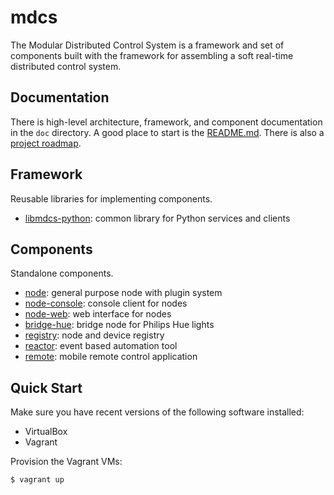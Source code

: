 # mdcs

The Modular Distributed Control System is a framework and set of components built with the framework for assembling a
soft real-time distributed control system.

## Documentation

There is high-level architecture, framework, and component documentation in the `doc` directory. A good place to start
is the [README.md](doc/README.md). There is also a [project roadmap](ROADMAP.md).

## Framework

Reusable libraries for implementing components.

* [libmdcs-python](pkg/libmdcs-python/README.md): common library for Python services and clients

## Components

Standalone components.

* [node](pkg/node/README.md): general purpose node with plugin system
* [node-console](pkg/node-console/README.md): console client for nodes
* [node-web](pkg/node-web/README.md): web interface for nodes
* [bridge-hue](pkg/bridge-hue/README.md): bridge node for Philips Hue lights
* [registry](pkg/registry/README.md): node and device registry
* [reactor](pkg/reactor/README.md): event based automation tool
* [remote](pkg/remote/README.md): mobile remote control application

## Quick Start

Make sure you have recent versions of the following software installed:

* VirtualBox
* Vagrant

Provision the Vagrant VMs:

```
$ vagrant up
```
